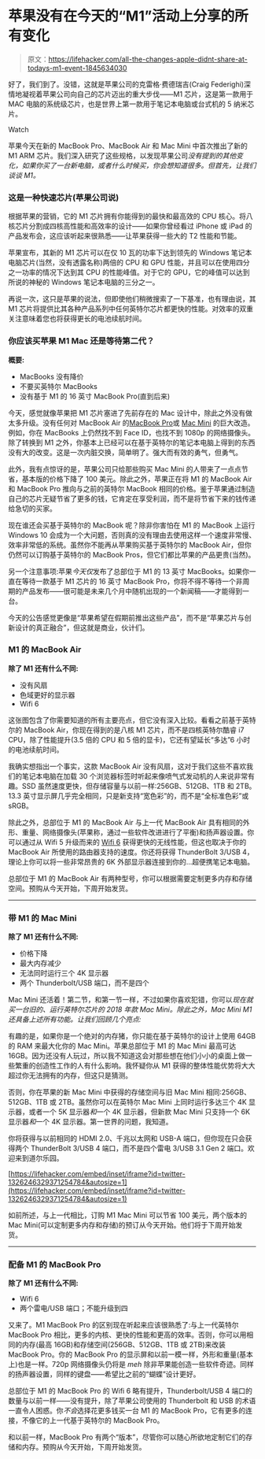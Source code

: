 # 苹果没有在今天的“M1”活动上分享的所有变化

> 原文：<https://lifehacker.com/all-the-changes-apple-didnt-share-at-todays-m1-event-1845634030>

好了，我们到了。没错，这就是苹果公司的克雷格·费德瑞吉(Craig Federighi)深情地凝视着苹果公司向自己的芯片迈出的重大步伐——M1 芯片，这是第一款用于 MAC 电脑的系统级芯片，也是世界上第一款用于笔记本电脑或台式机的 5 纳米芯片。

Watch

苹果今天在新的 MacBook Pro、MacBook Air 和 Mac Mini 中首次推出了新的 M1 ARM 芯片。我们深入研究了这些规格，以发现苹果公司*没有提到的其他变化，如果你买了一台新电脑，或者什么时候买，你会想知道很多。但首先，让我们谈谈 M1。*

### 这是一种快速芯片(苹果公司说)

根据苹果的营销，它的 M1 芯片拥有你能得到的最快和最高效的 CPU 核心。将八核芯片分割成四核高性能和高效率的设计——如果你曾经看过 iPhone 或 iPad 的产品发布会，这应该听起来很熟悉——让苹果获得一些大的 T2 性能和节能。

苹果宣布，其新的 M1 芯片可以在仅 10 瓦的功率下达到领先的 Windows 笔记本电脑芯片(当然，没有透露名称)两倍的 CPU 和 GPU 性能，并且可以在使用四分之一功率的情况下达到其 CPU 的性能峰值。对于它的 GPU，它的峰值可以达到所说的神秘的 Windows 笔记本电脑的三分之一。

再说一次，这只是苹果的说法，但即使他们稍微搜索了一下基准，也有理由说，其 M1 芯片将提供比其各种产品系列中任何英特尔芯片都更快的性能。对效率的双重关注意味着您也将获得更长的电池续航时间。

### 你应该买苹果 M1 Mac 还是等待第二代？

**概要:**

*   MacBooks 没有降价
*   不要买英特尔 MacBooks
*   没有基于 M1 的 16 英寸 MacBook Pro(直到后来)

今天，感觉就像苹果把 M1 芯片塞进了先前存在的 Mac 设计中，除此之外没有做太多升级。没有任何对 MacBook Air 的[MacBook Pro](#pro)或 [Mac Mini](#mini) 的巨大改造。例如，你在 MacBooks 上仍然找不到 Face ID，也找不到 1080p 的网络摄像头。除了转换到 M1 之外，你基本上已经可以在基于英特尔的笔记本电脑上得到的东西没有大的改变。这是一次内脏交换，简单明了。强大而有效的勇气，但勇气。

此外，我有点惊讶的是，苹果公司只给那些购买 Mac Mini 的人带来了一点点节省，基本版的价格下降了 100 美元。除此之外，苹果正在将 M1 的 MacBook Air 和 MacBook Pro 推向与之前的英特尔 MacBook 相同的价格。鉴于苹果通过制造自己的芯片无疑节省了更多的钱，它肯定在享受利润，而不是将节省下来的钱传递给急切的买家。

现在谁还会买基于英特尔的 MacBook 呢？除非你害怕在 M1 的 MacBook 上运行 Windows 10 会成为一个大问题，否则真的没有理由去使用这样一个速度非常慢、效率非常低的系统。虽然你不能再从苹果购买基于英特尔的 MacBook Air，但你仍然可以订购基于英特尔的 MacBook Pros，但它们都比苹果的产品更贵(当然)。

另一个注意事项:苹果*今天仅*发布了总部位于 M1 的 13 英寸 MacBooks。如果你一直在等待一款基于 M1 芯片的 16 英寸 MacBook Pro，你将不得不等待一个非周期的产品发布——很可能是未来几个月中随机出现的一个新闻稿——才能得到一台。

今天的公告感觉更像是“苹果希望在假期前推出这些产品”，而不是“苹果芯片与创新设计的真正融合”，但这就是商业，伙计们。

### M1 的 MacBook Air

**除了 M1 还有什么不同:**

*   没有风扇
*   色域更好的显示器
*   Wifi 6

这张图包含了你需要知道的所有主要亮点，但它没有深入比较。看看之前基于英特尔的 MacBook Air，你现在得到的是八核 M1 芯片，而不是四核英特尔酷睿 i7 CPU，除了性能提升(3.5 倍的 CPU 和 5 倍的显卡)，它还有望延长“多达”6 小时的电池续航时间。

我确实想指出一个事实，这款 MacBook Air 没有风扇，这对于我们这些不喜欢我们的笔记本电脑在加载 30 个浏览器标签时听起来像喷气式发动机的人来说非常有趣。SSD 虽然速度更快，但存储容量与以前一样:256GB、512GB、1TB 和 2TB。13.3 英寸显示屏几乎完全相同，只是新支持“宽色彩”的，而不是“全标准色彩”或 sRGB。

除此之外，总部位于 M1 的 MacBook Air 与上一代 MacBook Air 具有相同的外形、重量、网络摄像头(苹果称，通过一些软件改进进行了平衡)和扬声器设置。你可以通过从 Wifi 5 升级而来的 [Wifi 6](https://dongknows.com/wi-fi-6-explained/#:~:text=Generally%2C%20Wi%2DFi%206%20has,at%20a%20whopping%204.8%20Gbps.) 获得更快的无线性能，但这也取决于你的 MacBook Air 所使用的路由器支持的速度。你还将获得 ThunderBolt 3/USB 4，理论上你可以将一些非常昂贵的 6K 外部显示器连接到你的...超便携笔记本电脑。

总部位于 M1 的 MacBook Air 有两种型号，你可以根据需要定制更多内存和存储空间。预购从今天开始，下周开始发货。

* * *

### 带 M1 的 Mac Mini

**除了 M1 还有什么不同:**

*   价格下降
*   最大内存减少
*   无法同时运行三个 4K 显示器
*   两个 Thunderbolt/USB 端口，而不是四个

Mac Mini 还活着！第二节，和第一节一样，不过如果你喜欢犯错，你可以*现在就买一台旧的、运行英特尔芯片的 2018 年款 Mac Mini。除此之外，Mac Mini M1 还具备上述所有功能。让我们回顾几个亮点:* 

有趣的是，如果你是一个绝对的内存猪，你只能在基于英特尔的设计上使用 64GB 的 RAM 来最大化你的 Mac Mini。苹果总部位于 M1 的 Mac Mini 最高可达 16GB。因为还没有人玩过，所以我不知道这会对那些想在他们小小的桌面上做一些繁重的创造性工作的人有什么影响。我怀疑你从 M1 获得的整体性能优势将大大超过你无法拥有的内存，但这只是猜测。

否则，你在苹果的新 Mac Mini 中获得的存储空间与旧 Mac Mini 相同:256GB、512GB、1TB 或 2TB。虽然你可以在英特尔 Mac Mini 上同时运行多达三个 4K 显示器，或者一个 5K 显示器*和*一个 4K 显示器，但新款 Mac Mini 只支持一个 6K 显示器*和*一个 4K 显示器。第一世界的问题，我知道。

你将获得与以前相同的 HDMI 2.0、千兆以太网和 USB-A 端口，但你现在只会获得两个 ThunderBolt 3/USB 4 端口，而不是四个雷电 3/USB 3.1 Gen 2 端口。欢迎来到道尔乐园。

 [https://lifehacker.com/embed/inset/iframe?id=twitter-1326246329371254784&autosize=1](https://lifehacker.com/embed/inset/iframe?id=twitter-1326246329371254784&autosize=1) 

如前所述，与上一代相比，订购 M1 Mac Mini 可以节省 100 美元，两个版本的 Mac Mini(可以定制更多内存和存储)的预订从今天开始。他们将于下周开始发货。

* * *

### 配备 M1 的 MacBook Pro

**除了 M1 还有什么不同:**

*   Wifi 6
*   两个雷电/USB 端口；不能升级到四

又来了。M1 MacBook Pro 的区别现在听起来应该很熟悉了:与上一代英特尔 MacBook Pro 相比，更多的内核、更快的性能和更高的效率。否则，你可以用相同的内存(最高 16GB)和存储空间(256GB、512GB、1TB 或 2TB)来改装 MacBook Pro。你的 MacBook Pro 的显示屏和以前一模一样，外形和重量(基本上)也是一样。720p 网络摄像头仍将是 *meh* 除非苹果能创造一些软件奇迹。同样的扬声器设置，同样的键盘——希望比之前的“蝴蝶”设计更好。

总部位于 M1 的 MacBook Pro 的 Wifi 6 略有提升，Thunderbolt/USB 4 端口的数量与以前一样——没有提升，除了苹果公司使用的 Thunderbolt 和 USB 的术语一直令人困惑。你*不会*选择花更多钱买一台 M1 的 MacBook Pro，它有更多的连接，不像它的上一代基于英特尔的 MacBook Pro。

和以前一样，MacBook Pro 有两个“版本”，尽管你可以随心所欲地定制它们的存储和内存。预购从今天开始，下周开始发货。